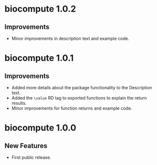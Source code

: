 # biocompute 1.0.2

## Improvements

- Minor improvements in description text and example code.

# biocompute 1.0.1

## Improvements

- Added more details about the package functionality to the Description text.
- Added the `\value` RD tag to exported functions to explain the return results.
- Minor improvements for function returns and example code.

# biocompute 1.0.0

## New Features

- First public release.
